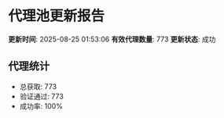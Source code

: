 # 代理池更新报告

**更新时间**: 2025-08-25 01:53:06
**有效代理数量**: 773
**更新状态**:  成功

## 代理统计
- 总获取: 773
- 验证通过: 773
- 成功率: 100%
